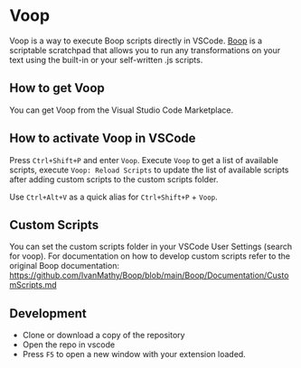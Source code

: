 # Voop
Voop is a way to execute Boop scripts directly in VSCode. [Boop](https://github.com/IvanMathy/Boop) is a scriptable scratchpad that allows you to run any transformations on your text using the built-in or your self-written .js scripts.

## How to get Voop

You can get Voop from the Visual Studio Code Marketplace.

## How to activate Voop in VSCode

Press `Ctrl+Shift+P` and enter `Voop`. Execute `Voop` to get a list of available scripts, execute `Voop: Reload Scripts` to update the list of available scripts after adding custom scripts to the custom scripts folder.

Use `Ctrl+Alt+V` as a quick alias for `Ctrl+Shift+P` + `Voop`.

## Custom Scripts

You can set the custom scripts folder in your VSCode User Settings (search for voop). For documentation on how to develop custom scripts refer to the original Boop documentation: https://github.com/IvanMathy/Boop/blob/main/Boop/Documentation/CustomScripts.md

## Development

- Clone or download a copy of the repository
- Open the repo in vscode
- Press `F5` to open a new window with your extension loaded.
